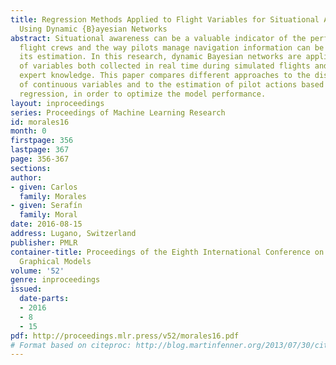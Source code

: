 ```yaml
---
title: Regression Methods Applied to Flight Variables for Situational Awareness Estimation
  Using Dynamic {B}ayesian Networks
abstract: Situational awareness can be a valuable indicator of the performance of
  flight crews and the way pilots manage navigation information can be relevant to
  its estimation. In this research, dynamic Bayesian networks are applied to a dataset
  of variables both collected in real time during simulated flights and added with
  expert knowledge. This paper compares different approaches to the discretization
  of continuous variables and to the estimation of pilot actions based on variable
  regression, in order to optimize the model performance.
layout: inproceedings
series: Proceedings of Machine Learning Research
id: morales16
month: 0
firstpage: 356
lastpage: 367
page: 356-367
sections: 
author:
- given: Carlos
  family: Morales
- given: Serafín
  family: Moral
date: 2016-08-15
address: Lugano, Switzerland
publisher: PMLR
container-title: Proceedings of the Eighth International Conference on Probabilistic
  Graphical Models
volume: '52'
genre: inproceedings
issued:
  date-parts:
  - 2016
  - 8
  - 15
pdf: http://proceedings.mlr.press/v52/morales16.pdf
# Format based on citeproc: http://blog.martinfenner.org/2013/07/30/citeproc-yaml-for-bibliographies/
---
```

